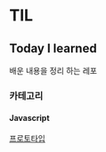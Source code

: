 # TIL

## Today I learned

 배운 내용을 정리 하는 레포

### 카테고리

#### Javascript

[프로토타입](#prototype)
 
#### 
